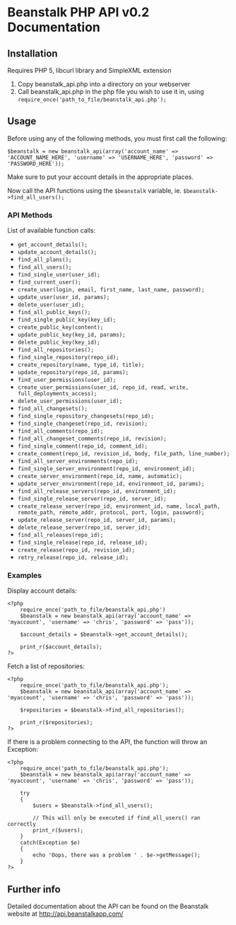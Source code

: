 # Beanstalk PHP API v0.2 Documentation #

## Installation ##
Requires PHP 5, libcurl library and SimpleXML extension

1. Copy beanstalk_api.php into a directory on your webserver
2. Call beanstalk_api.php in the php file you wish to use it in, using `require_once('path_to_file/beanstalk_api.php');`

## Usage ##
Before using any of the following methods, you must first call the following:
	
	$beanstalk = new beanstalk_api(array('account_name' => 'ACCOUNT_NAME_HERE', 'username' => 'USERNAME_HERE', 'password' => 'PASSWORD_HERE'));

Make sure to put your account details in the appropriate places.

Now call the API functions using the `$beanstalk` variable, ie. `$beanstalk->find_all_users();`

### API Methods ###
List of available function calls:

* `get_account_details();`
* `update_account_details();`
* `find_all_plans();`
* `find_all_users();`
* `find_single_user(user_id);`
* `find_current_user();`
* `create_user(login, email, first_name, last_name, password);`
* `update_user(user_id, params);`
* `delete_user(user_id);`
* `find_all_public_keys();`
* `find_single_public_key(key_id);`
* `create_public_key(content);`
* `update_public_key(key_id, params);`
* `delete_public_key(key_id);`
* `find_all_repositories();`
* `find_single_repository(repo_id);`
* `create_repository(name, type_id, title);`
* `update_repository(repo_id, params);`
* `find_user_permissions(user_id);`
* `create_user_permissions(user_id, repo_id, read, write, full_deployments_access);`
* `delete_user_permissions(user_id);`
* `find_all_changesets();`
* `find_single_repository_changesets(repo_id);`
* `find_single_changeset(repo_id, revision);`
* `find_all_comments(repo_id);`
* `find_all_changeset_comments(repo_id, revision);`
* `find_single_comment(repo_id, comment_id);`
* `create_comment(repo_id, revision_id, body, file_path, line_number);`
* `find_all_server_environments(repo_id);`
* `find_single_server_environment(repo_id, environment_id);`
* `create_server_environment(repo_id, name, automatic);`
* `update_server_environment(repo_id, environment_id, params);`
* `find_all_release_servers(repo_id, environment_id);`
* `find_single_release_server(repo_id, server_id);`
* `create_release_server(repo_id, environment_id, name, local_path, remote_path, remote_addr, protocol, port, login, password);`
* `update_release_server(repo_id, server_id, params);`
* `delete_release_server(repo_id, server_id);`
* `find_all_releases(repo_id);`
* `find_single_release(repo_id, release_id);`
* `create_release(repo_id, revision_id);`
* `retry_release(repo_id, release_id);`

### Examples ###
Display account details:

	<?php
		require_once('path_to_file/beanstalk_api.php')
		$beanstalk = new beanstalk_api(array('account_name' => 'myaccount', 'username' => 'chris', 'password' => 'pass'));
		
		$account_details = $beanstalk->get_account_details();
		
		print_r($account_details);
	?>

Fetch a list of repositories:

	<?php
		require_once('path_to_file/beanstalk_api.php');
		$beanstalk = new beanstalk_api(array('account_name' => 'myaccount', 'username' => 'chris', 'password' => 'pass'));
		
		$repositories = $beanstalk->find_all_repositories();
		
		print_r($repositories);
	?>

If there is a problem connecting to the API, the function will throw an Exception:

	<?php
		require_once('path_to_file/beanstalk_api.php');
		$beanstalk = new beanstalk_api(array('account_name' => 'myaccount', 'username' => 'chris', 'password' => 'pass'));
		
		try
		{
			$users = $beanstalk->find_all_users();
			
			// This will only be executed if find_all_users() ran correctly
			print_r($users);
		}
		catch(Exception $e)
		{
			echo 'Oops, there was a problem ' . $e->getMessage();
		}
	?>

## Further info ##
Detailed documentation about the API can be found on the Beanstalk website at http://api.beanstalkapp.com/